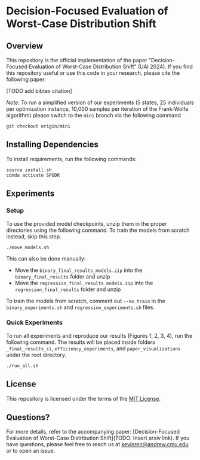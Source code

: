 # Decision-Focused Evaluation of Worst-Case Distribution Shift

## Overview

This repository is the official implementation of the paper "Decision-Focused Evaluation of Worst-Case Distribution Shift" (UAI 2024). If you find this repository useful or use this code in your research, please cite the following paper:

[TODO add bibtex citation]

_Note_: To run a simplified version of our experiments (5 states, 25 individuals per optimization instance, 10,000 samples per iteration of the Frank-Wolfe algorithm) please switch to the `mini` branch via the following command

```
git checkout origin/mini
```

## Installing Dependencies

<!-- To install requirements, setup a conda environment using the following command: -->
To install requirements, run the following commands:

```
source install.sh
conda activate SPODR
```

## Experiments

<!-- ### Predictive Model Training -->

### Setup 

To use the provided model checkpoints, unzip them in the proper directories using the following command. To train the models from scratch instead, skip this step.

```
./move_models.sh
```

This can also be done manually:

- Move the `binary_final_results_models.zip` into the `binary_final_results` folder and unzip
- Move the `regression_final_results_models.zip` into the `regression_final_results` folder and unzip

To train the models from scratch, comment out `--no_train` in the `binary_experiments.sh` and `regression_experiments.sh` files. 

<!-- *If training from scratch, do **not** run* `move_models.sh`. -->

<!-- To replicate our experiments, all trained predictive models must be placed and unzipped in the proper directories. This can either be done by training them directly by commenting out `--no_train` in the `binary_experiments.sh` and `regression_experiments.sh` files, or using the provided zip files in the root directory. To exercise the second option, run the procedure below. Otherwise (training predictive models from scratch), skip this step.

- move the `binary_final_results_models.zip` into the `binary_final_results` folder and unzip
- move the `regression_final_results_models.zip` into the `regression_final_results` folder and unzip

The process of reusing the pretrained predictive models can also be accomplished by running:

```
./move_models.sh
``` -->

### Quick Experiments

To run all experiments and reproduce our results (Figures 1, 2, 3, 4), run the following command. The results will be placed inside folders `_final_results_ci`, `efficiency_experiments`, and `paper_visualizations` under the root directory. 
<!-- (To run experiments _individually_, skip to the "Running Individual Experiments" section below).  -->

<!-- run all experiments on the binary prediction tasks (unemployment, income classification) and income regression task (identify worst-case distributions w.r.t. all loss functions, for all predictive models, compile the results, and then compare our method to Pyomo/IPOPT): -->

```
./run_all.sh
```

<!-- 
This contains visualizations (for each worst-case distribution) of the model predictions and converged weights assigned to individuals within the corresponding optimization instance. -->


<!-- To obtain final results with confidence intervals, along with the results of an efficiency-related experiment comparing our method to Pyomo/IPOPT, run the following command. The results will be placed inside folders `_final_results_ci`, `efficiency_experiments`, and `paper_visualizations` under the root directory. This contains visualizations (for each worst-case distribution) of the model predictions and converged weights assigned to individuals within the corresponding optimization instance (TODO: list figures). -->

<!-- ```
./final_experiments.sh
``` -->


<!-- To run all low-level experiments (identifying worst-case distributions w.r.t. all combinations of predictive model, optimization instance, and metric, along with Pyomo/IPOPT comparison), run the following command. (To run experiments _individually_, skip to the "Running Individual Experiments" section below; note that _only one of the Quick Experiments and Individual Experiments Sections should be run, not both_). -->

<!-- ### Experiment Running

After the above scripts have been run, the following command will run all experiments and output the results inside the folders `_final_results_ci`, `efficiency_experiments`, and `paper_visualizations` under the root directory: -->


<!-- ### Running Individual Experiments -->

<!-- Should you decide to run experiments one-at-a-time *as opposed* to simply running run_all.sh, run the following commands. The provided commands (which can be run in any order) will run all experiments on the binary prediction tasks (unemployment, income classification) and income regression task (identify worst-case distributions w.r.t. all loss functions, for all predictive models, compile the results, and then compare our method to Pyomo/IPOPT): -->
<!-- Should you decide to run experiments one-at-a-time, run the following commands. The provided commands can be run in any order:


```
./binary_experiments.sh
./regression_experiments.sh
``` -->
<!-- 
### High-Level Experiments
Once either `run_all.sh` or a combination of `binary_experiments.sh` and `regression_experiments.sh` have successfully run, the following command to obtain final results with confidence intervals, along with the results of an efficiency-related experiment comparing our method to Pyomo/IPOPT. The results will be placed inside folders `_final_results_ci`, `efficiency_experiments`, and `paper_visualizations` under the root directory: -->



<!-- The final diagrams seen in the paper should be located within the folders `_final_results_ci`, `efficiency_experiments`, and `paper_visualizations` (this contains visualizations, for each worst-case distribution, of the model predictions and converged weights assigned to individuals within the corresponding optimization instance). -->

## License 

This repository is licensed under the terms of the [MIT License](https://github.com/kren333/worst_case_resource_allocation_final?tab=MIT-1-ov-file).

## Questions?

For more details, refer to the accompanying paper: [Decision-Focused Evaluation of Worst-Case Distribution Shift](TODO: Insert arxiv link). 
If you have questions, please feel free to reach us at kevinren@andrew.cmu.edu or to open an issue.

